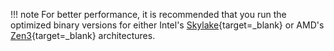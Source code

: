 !!! note
    For better performance, it is recommended that you run the optimized binary versions for either Intel's [Skylake](https://www.intel.com/content/www/us/en/products/platforms/details/skylake-u-y.html){target=\_blank} or AMD's [Zen3](https://www.amd.com/en/technologies/zen-core/){target=\_blank} architectures.
